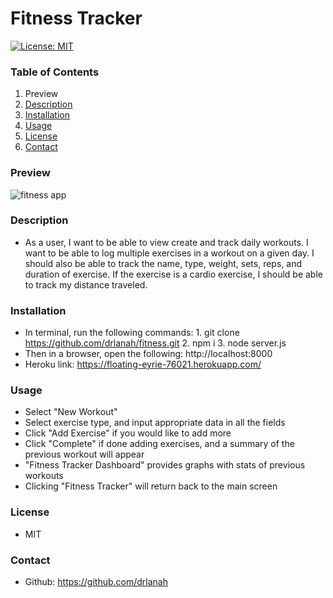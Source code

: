# Fitness Tracker

  [![License: MIT](https://img.shields.io/badge/License-MIT-yellow.svg)](https://opensource.org/licenses/MIT)

  ### Table of Contents 
  1. Preview
  2. [Description](#description)
  3. [Installation](#installation)
  4. [Usage](#usage)
  5. [License](#license)
  6. [Contact](#contact)

  ### Preview
  ![fitness app](/assets/fitness.gif)

  ### Description

  * As a user, I want to be able to view create and track daily workouts. I want to be able to log multiple exercises in a workout on a given day. I should also be able to track the name, type, weight, sets, reps, and duration of exercise. If the exercise is a cardio exercise, I should be able to track my distance traveled.

  ### Installation

  * In terminal, run the following commands: 
        1. git clone https://github.com/drlanah/fitness.git
        2. npm i
        3. node server.js
  * Then in a browser, open the following: http://localhost:8000
  * Heroku link: https://floating-eyrie-76021.herokuapp.com/

  ### Usage
  * Select "New Workout"
  * Select exercise type, and input appropriate data in all the fields
  * Click "Add Exercise" if you would like to add more
  * Click "Complete" if done adding exercises, and a summary of the previous workout will appear
  * "Fitness Tracker Dashboard" provides graphs with stats of previous workouts
  * Clicking "Fitness Tracker" will return back to the main screen

  ### License
  * MIT

  ### Contact
  * Github: https://github.com/drlanah